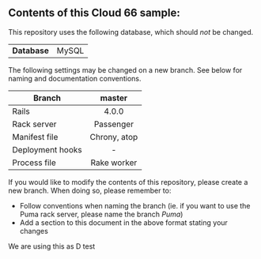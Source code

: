 ## Contents of this Cloud 66 sample:

This repository uses the following database, which should <i>not</i> be changed.
<table>
  <tr>
    <td><b>Database</b></td>
    <td>MySQL</td>
  </tr>
</table>

The following settings may be changed on a new branch. See below for naming and documentation conventions.

| Branch           | master        |
| ---------------- |:-------------:|
| Rails            | 4.0.0         |
| Rack server      | Passenger     |
| Manifest file    | Chrony, atop  |
| Deployment hooks | -             |
| Process file     | Rake worker   |

If you would like to modify the contents of this repository, please create a new branch. When doing so, please remember to:
* Follow conventions when naming the branch (ie. if you want to use the Puma rack server, please name the branch _Puma_)
* Add a section to this document in the above format stating your changes

We are using this as D test
